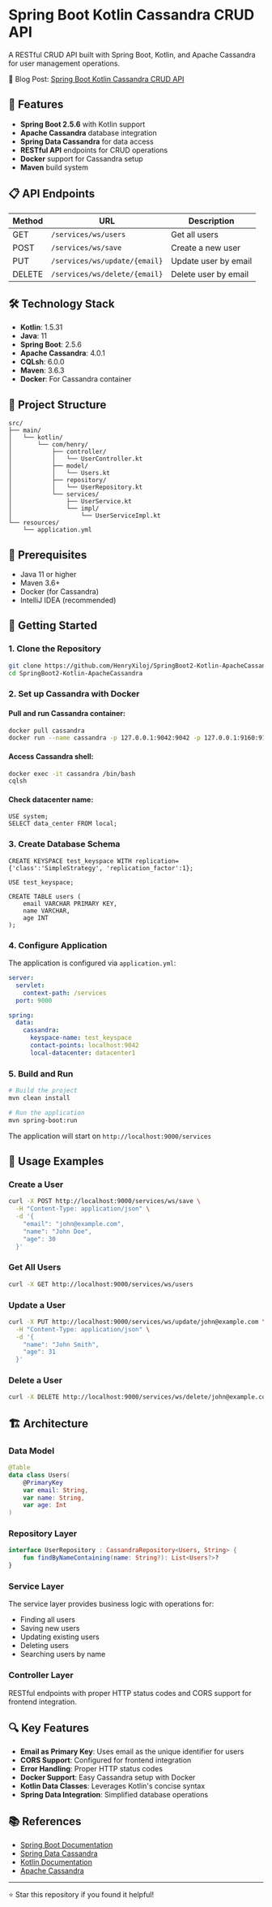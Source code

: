 # Spring Boot Kotlin Cassandra CRUD API

A RESTful CRUD API built with Spring Boot, Kotlin, and Apache Cassandra for user management operations.

📘 Blog Post: [Spring Boot Kotlin Cassandra CRUD API](http://jarmx.blogspot.com/2021/11/spring-boot-kotlin-cassandra-crud-with.html)

## 🚀 Features

- **Spring Boot 2.5.6** with Kotlin support
- **Apache Cassandra** database integration
- **Spring Data Cassandra** for data access
- **RESTful API** endpoints for CRUD operations
- **Docker** support for Cassandra setup
- **Maven** build system

## 📋 API Endpoints

| Method | URL | Description |
|--------|-----|-------------|
| GET | `/services/ws/users` | Get all users |
| POST | `/services/ws/save` | Create a new user |
| PUT | `/services/ws/update/{email}` | Update user by email |
| DELETE | `/services/ws/delete/{email}` | Delete user by email |

## 🛠 Technology Stack

- **Kotlin**: 1.5.31
- **Java**: 11
- **Spring Boot**: 2.5.6
- **Apache Cassandra**: 4.0.1
- **CQLsh**: 6.0.0
- **Maven**: 3.6.3
- **Docker**: For Cassandra container

## 📁 Project Structure

```
src/
├── main/
│   └── kotlin/
│       └── com/henry/
│           ├── controller/
│           │   └── UserController.kt
│           ├── model/
│           │   └── Users.kt
│           ├── repository/
│           │   └── UserRepository.kt
│           └── services/
│               ├── UserService.kt
│               └── impl/
│                   └── UserServiceImpl.kt
└── resources/
    └── application.yml
```

## 🔧 Prerequisites

- Java 11 or higher
- Maven 3.6+
- Docker (for Cassandra)
- IntelliJ IDEA (recommended)

## 🚀 Getting Started

### 1. Clone the Repository

```bash
git clone https://github.com/HenryXiloj/SpringBoot2-Kotlin-ApacheCassandra.git
cd SpringBoot2-Kotlin-ApacheCassandra
```

### 2. Set up Cassandra with Docker

#### Pull and run Cassandra container:
```bash
docker pull cassandra
docker run --name cassandra -p 127.0.0.1:9042:9042 -p 127.0.0.1:9160:9160 -d cassandra
```

#### Access Cassandra shell:
```bash
docker exec -it cassandra /bin/bash
cqlsh
```

#### Check datacenter name:
```cql
USE system;
SELECT data_center FROM local;
```

### 3. Create Database Schema

```cql
CREATE KEYSPACE test_keyspace WITH replication={'class':'SimpleStrategy', 'replication_factor':1};

USE test_keyspace;

CREATE TABLE users (
    email VARCHAR PRIMARY KEY,
    name VARCHAR,
    age INT
);
```

### 4. Configure Application

The application is configured via `application.yml`:

```yaml
server:
  servlet:
    context-path: /services
  port: 9000

spring:
  data:
    cassandra:
      keyspace-name: test_keyspace
      contact-points: localhost:9042
      local-datacenter: datacenter1
```

### 5. Build and Run

```bash
# Build the project
mvn clean install

# Run the application
mvn spring-boot:run
```

The application will start on `http://localhost:9000/services`

## 📝 Usage Examples

### Create a User
```bash
curl -X POST http://localhost:9000/services/ws/save \
  -H "Content-Type: application/json" \
  -d '{
    "email": "john@example.com",
    "name": "John Doe",
    "age": 30
  }'
```

### Get All Users
```bash
curl -X GET http://localhost:9000/services/ws/users
```

### Update a User
```bash
curl -X PUT http://localhost:9000/services/ws/update/john@example.com \
  -H "Content-Type: application/json" \
  -d '{
    "name": "John Smith",
    "age": 31
  }'
```

### Delete a User
```bash
curl -X DELETE http://localhost:9000/services/ws/delete/john@example.com
```

## 🏗 Architecture

### Data Model
```kotlin
@Table
data class Users(
    @PrimaryKey
    var email: String,
    var name: String,
    var age: Int
)
```

### Repository Layer
```kotlin
interface UserRepository : CassandraRepository<Users, String> {
    fun findByNameContaining(name: String?): List<Users?>?
}
```

### Service Layer
The service layer provides business logic with operations for:
- Finding all users
- Saving new users
- Updating existing users
- Deleting users
- Searching users by name

### Controller Layer
RESTful endpoints with proper HTTP status codes and CORS support for frontend integration.

## 🔍 Key Features

- **Email as Primary Key**: Uses email as the unique identifier for users
- **CORS Support**: Configured for frontend integration
- **Error Handling**: Proper HTTP status codes
- **Docker Support**: Easy Cassandra setup with Docker
- **Kotlin Data Classes**: Leverages Kotlin's concise syntax
- **Spring Data Integration**: Simplified database operations


## 📚 References

- [Spring Boot Documentation](https://spring.io/projects/spring-boot)
- [Spring Data Cassandra](https://spring.io/projects/spring-data-cassandra)
- [Kotlin Documentation](https://kotlinlang.org/docs/)
- [Apache Cassandra](https://cassandra.apache.org/)



---

⭐ Star this repository if you found it helpful!

